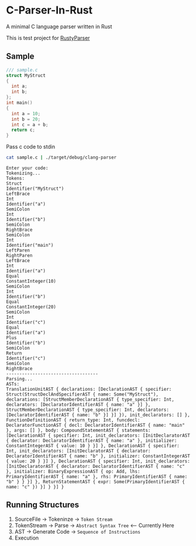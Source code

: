 # C-Parser-In-Rust
A minimal C language parser written in Rust

This is test project for [RustyParser](https://github.com/ehwan/RustyParser)

## Sample
```c
/// sample.c
struct MyStruct
{
  int a;
  int b;
};
int main()
{
  int a = 10;
  int b = 20;
  int c = a + b;
  return c;
}
```

Pass c code to stdin
```sh
cat sample.c | ./target/debug/clang-parser
```


```
Enter your code:
Tokenizing...
Tokens: 
Struct
Identifier("MyStruct")
LeftBrace
Int
Identifier("a")
SemiColon
Int
Identifier("b")
SemiColon
RightBrace
SemiColon
Int
Identifier("main")
LeftParen
RightParen
LeftBrace
Int
Identifier("a")
Equal
ConstantInteger(10)
SemiColon
Int
Identifier("b")
Equal
ConstantInteger(20)
SemiColon
Int
Identifier("c")
Equal
Identifier("a")
Plus
Identifier("b")
SemiColon
Return
Identifier("c")
SemiColon
RightBrace
-----------------------------------
Parsing...
ASTs: 
TranslationUnitAST { declarations: [DeclarationAST { specifier: Struct(StructDeclAndSpecifierAST { name: Some("MyStruct"), declarations: [StructMemberDeclarationAST { type_specifier: Int, declarators: [DeclaratorIdentifierAST { name: "a" }] }, StructMemberDeclarationAST { type_specifier: Int, declarators: [DeclaratorIdentifierAST { name: "b" }] }] }), init_declarators: [] }, FunctionDefinitionAST { return_type: Int, funcdecl: DeclaratorFunctionAST { decl: DeclaratorIdentifierAST { name: "main" }, args: [] }, body: CompoundStatementAST { statements: [DeclarationAST { specifier: Int, init_declarators: [InitDeclaratorAST { declarator: DeclaratorIdentifierAST { name: "a" }, initializer: ConstantIntegerAST { value: 10 } }] }, DeclarationAST { specifier: Int, init_declarators: [InitDeclaratorAST { declarator: DeclaratorIdentifierAST { name: "b" }, initializer: ConstantIntegerAST { value: 20 } }] }, DeclarationAST { specifier: Int, init_declarators: [InitDeclaratorAST { declarator: DeclaratorIdentifierAST { name: "c" }, initializer: BinaryExpressionAST { op: Add, lhs: PrimaryIdentifierAST { name: "a" }, rhs: PrimaryIdentifierAST { name: "b" } } }] }, ReturnStatementAST { expr: Some(PrimaryIdentifierAST { name: "c" }) }] } }] }
```

## Running Structures
 1) SourceFile -> Tokeninze -> `Token Stream`
 2) TokenStream -> Parse -> `Abstract Syntax Tree` <-- Currently Here
 3) AST -> Generate Code -> `Sequence of Instructions`
 4) Execution